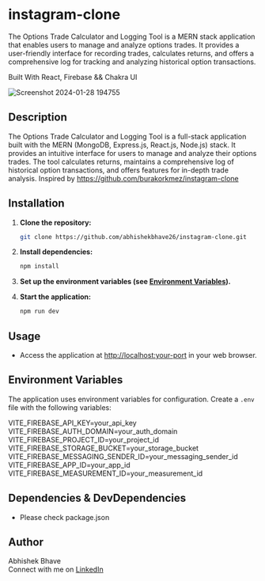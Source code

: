 # instagram-clone

The Options Trade Calculator and Logging Tool is a MERN stack application that enables users to manage and analyze options trades. It provides a user-friendly interface for recording trades, calculates returns, and offers a comprehensive log for tracking and analyzing historical option transactions.

Built With React, Firebase && Chakra UI

![Screenshot 2024-01-28 194755](https://github.com/abhishekbhave26/instagram-clone/assets/26895533/42307bd6-644a-4423-86eb-1de9d073d36e)

## Description

The Options Trade Calculator and Logging Tool is a full-stack application built with the MERN (MongoDB, Express.js, React.js, Node.js) stack. It provides an intuitive interface for users to manage and analyze their options trades. The tool calculates returns, maintains a comprehensive log of historical option transactions, and offers features for in-depth trade analysis.
Inspired by https://github.com/burakorkmez/instagram-clone


## Installation

1. **Clone the repository:**

   ```bash
   git clone https://github.com/abhishekbhave26/instagram-clone.git

2. **Install dependencies:**

    ```bash
    npm install
    ```

3. **Set up the environment variables (see [Environment Variables](#environment-variables)).**

4. **Start the application:**

    ```bash
    npm run dev
    ```

## Usage

- Access the application at [http://localhost:your-port](http://localhost:your-port) in your web browser.


## Environment Variables

The application uses environment variables for configuration. Create a `.env` file with the following variables:

VITE_FIREBASE_API_KEY=your_api_key
VITE_FIREBASE_AUTH_DOMAIN=your_auth_domain
VITE_FIREBASE_PROJECT_ID=your_project_id
VITE_FIREBASE_STORAGE_BUCKET=your_storage_bucket
VITE_FIREBASE_MESSAGING_SENDER_ID=your_messaging_sender_id
VITE_FIREBASE_APP_ID=your_app_id
VITE_FIREBASE_MEASUREMENT_ID=your_measurement_id


## Dependencies & DevDependencies
- Please check package.json
  

## Author

Abhishek Bhave <br>
Connect with me on [LinkedIn](https://www.linkedin.com/in/abhishekbhave26/)

